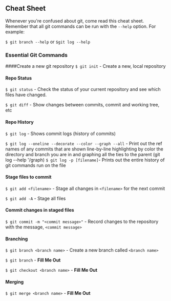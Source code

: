 ## Cheat Sheet

Whenever you're confused about git, come read this cheat sheet. Remember that all git commands can be run with the `--help` option. For example:

`$ git branch --help` or `$git log --help`

### Essential Git Commands

####Create a new git repository
`$ git init` - Create a new, local repository

#### Repo Status
`$ git status` - Check the status of your current repository and see which files have changed.

`$ git diff` - Show changes between commits, commit and working tree, etc 

#### Repo History
`$ git log` - Shows commit logs (history of commits)

`$ git log --oneline --decorate --color --graph --all` - Print out the ref names of any commits that are shown line-by-line highlighting by color the directory and branch you are in and graphing all the ties to the parent (git log --help '/graph) 
`$ git log -p [filename]`- Prints out the entire history of git commands run on the file 

#### Stage files to commit
`$ git add <filename>` - Stage all changes in `<filename>` for the next commit

`$ git add -A` - Stage all files

#### Commit changes in staged files
`$ git commit -m "<commit message>"` - Record changes to the repository with the message, `<commit message>`

#### Branching
`$ git branch <branch name>` - Create a new branch called `<branch name>`

`$ git branch` - __Fill Me Out__

`$ git checkout <branch name>` - __Fill Me Out__

#### Merging

`$ git merge <branch name>` - __Fill Me Out__